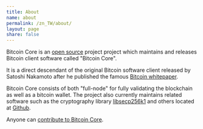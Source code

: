 ```yaml
---
title: About
name: about
permalink: /zn_TW/about/
layout: page
share: false
---
```


Bitcoin Core is an [open source](https://opensource.org/) project project which maintains and releases Bitcoin client software called "Bitcoin Core".

It is a direct descendant of the original Bitcoin software client released by Satoshi Nakamoto after he published the famous [Bitcoin whitepaper](https://bitcoin.org/bitcoin.pdf).

Bitcoin Core consists of both "full-node" for fully validating the blockchain as well as a bitcoin wallet. The project also currently maintains related
software such as the cryptography library [libsecp256k1](https://github.com/bitcoin/secp256k1) and others located at [Github](https://github.com/bitcoin).

Anyone can [contribute to Bitcoin Core](https://github.com/bitcoin/bitcoin/blob/master/CONTRIBUTING.md).